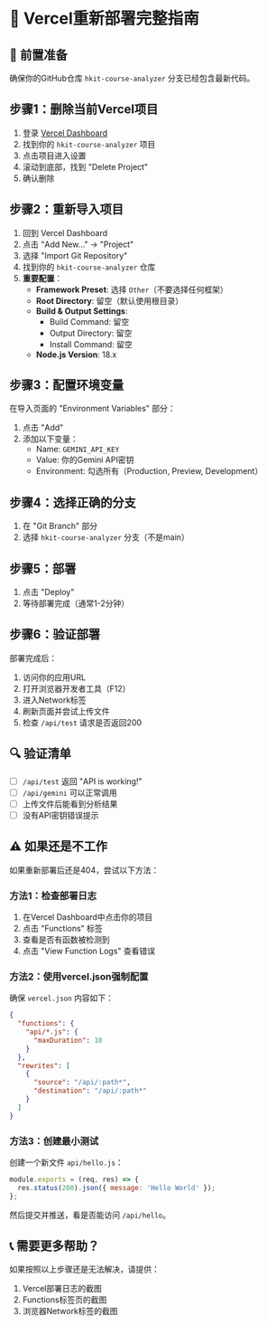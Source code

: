 # 🚀 Vercel重新部署完整指南

## 📝 前置准备
确保你的GitHub仓库 `hkit-course-analyzer` 分支已经包含最新代码。

## 步骤1：删除当前Vercel项目
1. 登录 [Vercel Dashboard](https://vercel.com/dashboard)
2. 找到你的 `hkit-course-analyzer` 项目
3. 点击项目进入设置
4. 滚动到底部，找到 "Delete Project"
5. 确认删除

## 步骤2：重新导入项目
1. 回到 Vercel Dashboard
2. 点击 "Add New..." → "Project"
3. 选择 "Import Git Repository"
4. 找到你的 `hkit-course-analyzer` 仓库
5. **重要配置**：
   - **Framework Preset**: 选择 `Other`（不要选择任何框架）
   - **Root Directory**: 留空（默认使用根目录）
   - **Build & Output Settings**:
     - Build Command: 留空
     - Output Directory: 留空
     - Install Command: 留空
   - **Node.js Version**: 18.x

## 步骤3：配置环境变量
在导入页面的 "Environment Variables" 部分：
1. 点击 "Add"
2. 添加以下变量：
   - Name: `GEMINI_API_KEY`
   - Value: 你的Gemini API密钥
   - Environment: 勾选所有（Production, Preview, Development）

## 步骤4：选择正确的分支
1. 在 "Git Branch" 部分
2. 选择 `hkit-course-analyzer` 分支（不是main）

## 步骤5：部署
1. 点击 "Deploy"
2. 等待部署完成（通常1-2分钟）

## 步骤6：验证部署
部署完成后：
1. 访问你的应用URL
2. 打开浏览器开发者工具（F12）
3. 进入Network标签
4. 刷新页面并尝试上传文件
5. 检查 `/api/test` 请求是否返回200

## 🔍 验证清单
- [ ] `/api/test` 返回 "API is working!"
- [ ] `/api/gemini` 可以正常调用
- [ ] 上传文件后能看到分析结果
- [ ] 没有API密钥错误提示

## ⚠️ 如果还是不工作
如果重新部署后还是404，尝试以下方法：

### 方法1：检查部署日志
1. 在Vercel Dashboard中点击你的项目
2. 点击 "Functions" 标签
3. 查看是否有函数被检测到
4. 点击 "View Function Logs" 查看错误

### 方法2：使用vercel.json强制配置
确保 `vercel.json` 内容如下：
```json
{
  "functions": {
    "api/*.js": {
      "maxDuration": 10
    }
  },
  "rewrites": [
    {
      "source": "/api/:path*",
      "destination": "/api/:path*"
    }
  ]
}
```

### 方法3：创建最小测试
创建一个新文件 `api/hello.js`：
```javascript
module.exports = (req, res) => {
  res.status(200).json({ message: 'Hello World' });
};
```

然后提交并推送，看是否能访问 `/api/hello`。

## 📞 需要更多帮助？
如果按照以上步骤还是无法解决，请提供：
1. Vercel部署日志的截图
2. Functions标签页的截图
3. 浏览器Network标签的截图

